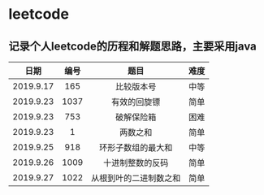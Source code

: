 # leetcode

## 记录个人leetcode的历程和解题思路，主要采用java

日期|编号|题目|难度
---|:--:|:--:|---:
2019.9.17|165|比较版本号|中等
2019.9.23|1037|有效的回旋镖|简单
2019.9.23|753|破解保险箱|困难
2019.9.23|1|两数之和|简单
2019.9.25|918|环形子数组的最大和|中等
2019.9.26|1009|十进制整数的反码|简单
2019.9.27|1022|从根到叶的二进制数之和|简单

